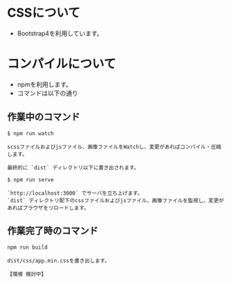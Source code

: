 # CSSについて

- Bootstrap4を利用しています。

# コンパイルについて

- npmを利用します。
- コマンドは以下の通り


## 作業中のコマンド
```
$ npm run watch

scssファイルおよびjsファイル、画像ファイルをWatchし、変更があればコンパイル・圧縮します。

最終的に `dist` ディレクトリ以下に書き出されます。
```

```
$ npm run serve

`http://localhost:3000` でサーバを立ち上げます。
`dist` ディレクトリ配下のcssファイルおよびjsファイル、画像ファイルを監視し、変更があればブラウザをリロードします。
```


## 作業完了時のコマンド
```
npm run build

dist/css/app.min.cssを書き出します。

【環境 検討中】
```
